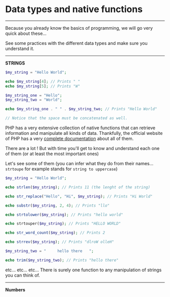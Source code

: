 # Data types and native functions

---

Because you already know the basics of programming, we will go very quick about these...

See some practices with the different data types and make sure you understand it.

---

**STRINGS**

```php
$my_string = "Hello World";

echo $my_string[4]; // Prints " "
echo $my_string[5]; // Prints "W"

```

```php
$my_string_one = "Hello";
$my_string_two = "World";

echo $my_string_one . " " . $my_string_two; // Prints "Hello World"

// Notice that the space must be concatenated as well.
```

PHP has a very extensive collection of native functions that can retrieve information and manipulate all kinds of data. Thankfully, the official website of PHP has a very [complete documentation](https://www.php.net/docs.php) about all of them.

There are a lot ! But with time you'll get to know and understand each one of them (or at least the most important ones)

Let's see some of them (you can infer what they do from their names... `strtoupe` for example stands for `string to uppercase`)

```php
$my_string = "Hello World";

echo strlen($my_string); // Prints 11 (the lenght of the string)

echo str_replace("Hello", "Hi", $my_string); // Prints "Hi World"

echo substr($my_string, 2, 4); // Prints "llo"

echo strtolower($my_string); // Prints "hello world"

echo strtouper($my_string); // Prints "HELLO WORLD"

echo str_word_count($my_string); // Prints 2

echo strrev($my_string); // Prints "dlroW olleH"

$my_string_two = "     hello there   ";

echo trim($my_string_two); // Prints "hello there"

```

etc... etc... etc...
There is surely one function to any manipulation of strings you can think of.

---

**Numbers**
